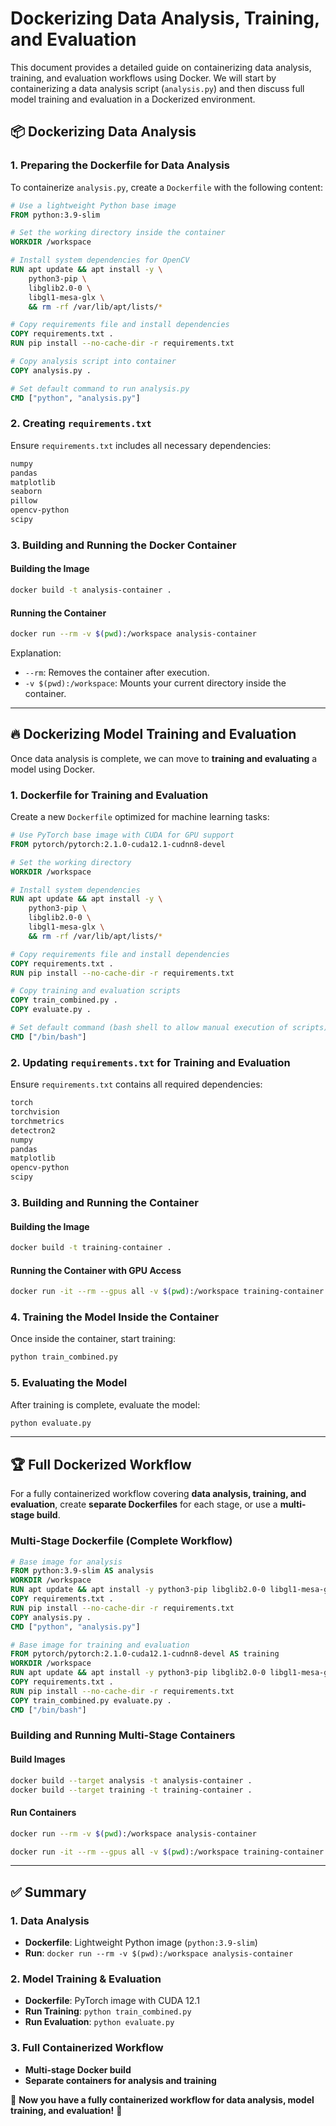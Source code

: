 # Dockerizing Data Analysis, Training, and Evaluation

This document provides a detailed guide on containerizing data analysis, training, and evaluation workflows using Docker. We will start by containerizing a data analysis script (`analysis.py`) and then discuss full model training and evaluation in a Dockerized environment.

## 📦 Dockerizing Data Analysis

### **1. Preparing the Dockerfile for Data Analysis**
To containerize `analysis.py`, create a `Dockerfile` with the following content:

```dockerfile
# Use a lightweight Python base image
FROM python:3.9-slim

# Set the working directory inside the container
WORKDIR /workspace

# Install system dependencies for OpenCV
RUN apt update && apt install -y \
    python3-pip \
    libglib2.0-0 \
    libgl1-mesa-glx \
    && rm -rf /var/lib/apt/lists/*

# Copy requirements file and install dependencies
COPY requirements.txt .
RUN pip install --no-cache-dir -r requirements.txt

# Copy analysis script into container
COPY analysis.py .

# Set default command to run analysis.py
CMD ["python", "analysis.py"]
```

### **2. Creating `requirements.txt`**
Ensure `requirements.txt` includes all necessary dependencies:

```txt
numpy
pandas
matplotlib
seaborn
pillow
opencv-python
scipy
```

### **3. Building and Running the Docker Container**
#### **Building the Image**
```bash
docker build -t analysis-container .
```

#### **Running the Container**
```bash
docker run --rm -v $(pwd):/workspace analysis-container
```

Explanation:
- `--rm`: Removes the container after execution.
- `-v $(pwd):/workspace`: Mounts your current directory inside the container.

---

## 🔥 Dockerizing Model Training and Evaluation

Once data analysis is complete, we can move to **training and evaluating** a model using Docker.

### **1. Dockerfile for Training and Evaluation**
Create a new `Dockerfile` optimized for machine learning tasks:

```dockerfile
# Use PyTorch base image with CUDA for GPU support
FROM pytorch/pytorch:2.1.0-cuda12.1-cudnn8-devel

# Set the working directory
WORKDIR /workspace

# Install system dependencies
RUN apt update && apt install -y \
    python3-pip \
    libglib2.0-0 \
    libgl1-mesa-glx \
    && rm -rf /var/lib/apt/lists/*

# Copy requirements file and install dependencies
COPY requirements.txt .
RUN pip install --no-cache-dir -r requirements.txt

# Copy training and evaluation scripts
COPY train_combined.py .
COPY evaluate.py .

# Set default command (bash shell to allow manual execution of scripts)
CMD ["/bin/bash"]
```

### **2. Updating `requirements.txt` for Training and Evaluation**
Ensure `requirements.txt` contains all required dependencies:

```txt
torch
torchvision
torchmetrics
detectron2
numpy
pandas
matplotlib
opencv-python
scipy
```

### **3. Building and Running the Container**
#### **Building the Image**
```bash
docker build -t training-container .
```

#### **Running the Container with GPU Access**
```bash
docker run -it --rm --gpus all -v $(pwd):/workspace training-container
```

### **4. Training the Model Inside the Container**
Once inside the container, start training:
```bash
python train_combined.py
```

### **5. Evaluating the Model**
After training is complete, evaluate the model:
```bash
python evaluate.py
```

---

## 🏆 Full Dockerized Workflow
For a fully containerized workflow covering **data analysis, training, and evaluation**, create **separate Dockerfiles** for each stage, or use a **multi-stage build**.

### **Multi-Stage Dockerfile (Complete Workflow)**
```dockerfile
# Base image for analysis
FROM python:3.9-slim AS analysis
WORKDIR /workspace
RUN apt update && apt install -y python3-pip libglib2.0-0 libgl1-mesa-glx && rm -rf /var/lib/apt/lists/*
COPY requirements.txt .
RUN pip install --no-cache-dir -r requirements.txt
COPY analysis.py .
CMD ["python", "analysis.py"]

# Base image for training and evaluation
FROM pytorch/pytorch:2.1.0-cuda12.1-cudnn8-devel AS training
WORKDIR /workspace
RUN apt update && apt install -y python3-pip libglib2.0-0 libgl1-mesa-glx && rm -rf /var/lib/apt/lists/*
COPY requirements.txt .
RUN pip install --no-cache-dir -r requirements.txt
COPY train_combined.py evaluate.py .
CMD ["/bin/bash"]
```

### **Building and Running Multi-Stage Containers**
#### **Build Images**
```bash
docker build --target analysis -t analysis-container .
docker build --target training -t training-container .
```

#### **Run Containers**
```bash
docker run --rm -v $(pwd):/workspace analysis-container
```
```bash
docker run -it --rm --gpus all -v $(pwd):/workspace training-container
```

---

## ✅ **Summary**
### **1. Data Analysis**
- **Dockerfile**: Lightweight Python image (`python:3.9-slim`)
- **Run**: `docker run --rm -v $(pwd):/workspace analysis-container`

### **2. Model Training & Evaluation**
- **Dockerfile**: PyTorch image with CUDA 12.1
- **Run Training**: `python train_combined.py`
- **Run Evaluation**: `python evaluate.py`

### **3. Full Containerized Workflow**
- **Multi-stage Docker build**
- **Separate containers for analysis and training**

🚀 **Now you have a fully containerized workflow for data analysis, model training, and evaluation!** 🚀

